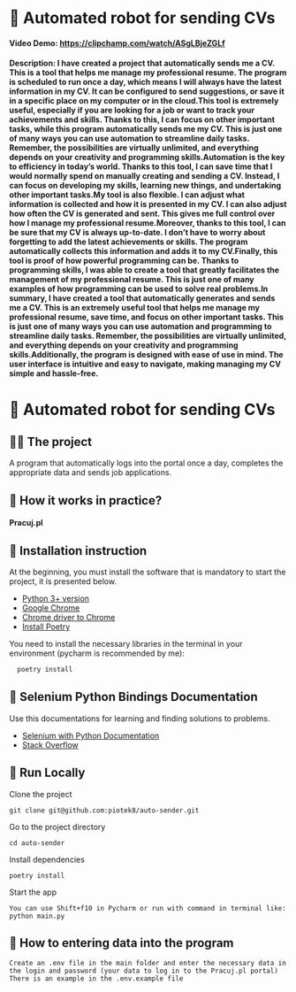 
# 🐍 Automated robot for sending CVs
#### Video Demo: https://clipchamp.com/watch/ASgLBjeZGLf
#### Description: I have created a project that automatically sends me a CV. This is a tool that helps me manage my professional resume. The program is scheduled to run once a day, which means I will always have the latest information in my CV. It can be configured to send suggestions, or save it in a specific place on my computer or in the cloud.This tool is extremely useful, especially if you are looking for a job or want to track your achievements and skills. Thanks to this, I can focus on other important tasks, while this program automatically sends me my CV. This is just one of many ways you can use automation to streamline daily tasks. Remember, the possibilities are virtually unlimited, and everything depends on your creativity and programming skills.Automation is the key to efficiency in today’s world. Thanks to this tool, I can save time that I would normally spend on manually creating and sending a CV. Instead, I can focus on developing my skills, learning new things, and undertaking other important tasks.My tool is also flexible. I can adjust what information is collected and how it is presented in my CV. I can also adjust how often the CV is generated and sent. This gives me full control over how I manage my professional resume.Moreover, thanks to this tool, I can be sure that my CV is always up-to-date. I don’t have to worry about forgetting to add the latest achievements or skills. The program automatically collects this information and adds it to my CV.Finally, this tool is proof of how powerful programming can be. Thanks to programming skills, I was able to create a tool that greatly facilitates the management of my professional resume. This is just one of many examples of how programming can be used to solve real problems.In summary, I have created a tool that automatically generates and sends me a CV. This is an extremely useful tool that helps me manage my professional resume, save time, and focus on other important tasks. This is just one of many ways you can use automation and programming to streamline daily tasks. Remember, the possibilities are virtually unlimited, and everything depends on your creativity and programming skills.Additionally, the program is designed with ease of use in mind. The user interface is intuitive and easy to navigate, making managing my CV simple and hassle-free.

# 🐍 Automated robot for sending CVs

## 👨‍💻 The project
A program that automatically logs into the portal once a day, completes the appropriate data and sends job applications.

## 🤔 How it works in practice?
#### Pracuj.pl


## 💬 Installation instruction
At the beginning, you must install the software that is mandatory to start the project, it is presented below.
 - [Python 3+ version](https://realpython.com/installing-python/#how-to-install-python-on-windows)
 - [Google Chrome](https://www.google.com/intl/pl_pl/chrome/)
 - [Chrome driver to Chrome](https://chromedriver.chromium.org/getting-started)
 - [Install Poetry](https://github.com/piotek8/Poetry-windows-instruction)

You need to install the necessary libraries in the terminal in your environment (pycharm is recommended by me):

```bash
  poetry install
```


## 📜 Selenium Python Bindings Documentation

Use this documentations for learning and finding solutions to problems.

- [Selenium with Python Documentation](https://selenium-python.readthedocs.io/)
- [Stack Overflow](https://stackoverflow.com/)



## 🔗 Run Locally

Clone the project

```
git clone git@github.com:piotek8/auto-sender.git
```
Go to the project directory

```
cd auto-sender
```
Install dependencies

```
poetry install
```
Start the app

```
You can use Shift+f10 in Pycharm or run with command in terminal like: python main.py
```


## 📁 How to entering data into the program

    Create an .env file in the main folder and enter the necessary data in the login and password (your data to log in to the Pracuj.pl portal)
    There is an example in the .env.example file
